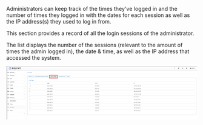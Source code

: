 Administrators can keep track of the times they've logged in and the number of times they logged in with the dates for each session as well as the IP address(s) they used to log in from.

This section provides a record of all the login sessions of the administrator.

The list displays the number of the sessions (relevant to the amount of times the admin logged in), the date & time, as well as the IP address that accessed the system.

![Last Login](lastlogin.png)
